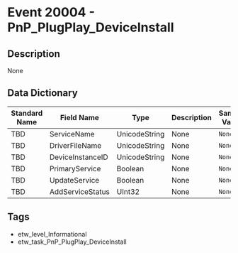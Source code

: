 # Event 20004 - PnP_PlugPlay_DeviceInstall

## Description
None

## Data Dictionary
|Standard Name|Field Name|Type|Description|Sample Value|
|---|---|---|---|---|
|TBD|ServiceName|UnicodeString|None|`None`|
|TBD|DriverFileName|UnicodeString|None|`None`|
|TBD|DeviceInstanceID|UnicodeString|None|`None`|
|TBD|PrimaryService|Boolean|None|`None`|
|TBD|UpdateService|Boolean|None|`None`|
|TBD|AddServiceStatus|UInt32|None|`None`|

## Tags
* etw_level_Informational
* etw_task_PnP_PlugPlay_DeviceInstall